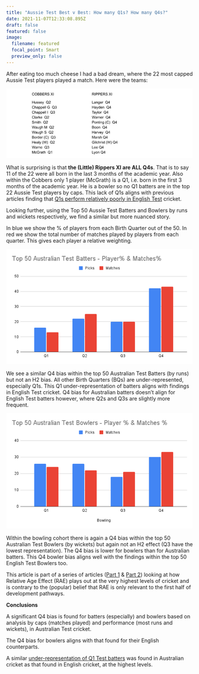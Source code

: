 ```yaml
---
title: "Aussie Test Best v Best: How many Q1s? How many Q4s?"
date: 2021-11-07T12:33:08.895Z
draft: false
featured: false
image:
  filename: featured
  focal_point: Smart
  preview_only: false
---
```

<meta name="twitter:card" content="summary" />
<meta name="twitter:site" content="@nothirdman" />
<meta name="twitter:title" content="Aussie Test Best v Best: How many Q1s? How many Q4s?" />
<meta name="twitter:description" content="Spoiler Alert: Lots of Q4s and only 1 Q1." />
<meta name="twitter:image" content="https://https://onemoresummer.co.uk/post/aussie-test-best-v-best-how-many-q1s-how-many-q4s/aussie-test-best-v-best-1-.jpg" />
After eating too much cheese I had a bad dream, where the 22 most capped Aussie Test players played a match. Here were the teams:

![](aussie-test-best-v-best-1-.jpg)

What is surprising is that **the (Little) Rippers XI are ALL Q4s**. That is to say 11 of the 22 were all born in the last 3 months of the academic year. Also within the Cobbers only 1 player (McGrath) is a Q1, i.e. born in the first 3 months of the academic year. He is a bowler so no Q1 batters are in the top 22 Aussie Test players by caps. This lack of Q1s aligns with previous articles finding that [Q1s perform relatively poorly in English Test](https://onemoresummer.co.uk/post/individual-thinking-v-systems-thinking/) cricket. <links>

Looking further, using the Top 50 Aussie Test Batters and Bowlers by runs and wickets respectively, we find a similar but more nuanced story.

In blue we show the % of players from each Birth Quarter out of the 50. In red we show the total number of matches played by players from each quarter. This gives each player a relative weighting.

![](top-50-australian-test-batters-player-matches-.png)

We see a similar Q4 bias within the top 50 Australian Test Batters (by runs) but not an H2 bias. All other Birth Quarters (BQs) are under-represented, especially Q1s. This Q1 under-representation of batters aligns with findings in English Test cricket. Q4 bias for Australian batters doesn’t align for English Test batters however, where Q2s and Q3s are slightly more frequent.  

![](top-50-australian-test-bowlers-player-matches-.png)

Within the bowling cohort there is again a Q4 bias within the top 50 Australian Test Bowlers (by wickets) but again not an H2 effect (Q3 have the lowest representation). The Q4 bias is lower for bowlers than for Australian batters. This Q4 bowler bias aligns well with the findings within the top 50 English Test Bowlers too.

This article is part of a series of articles ([Part 1](https://onemoresummer.co.uk/post/do-late-born-players-really-excel-in-elite-cricket/) & [Part 2](https://onemoresummer.co.uk/post/do-late-born-players-really-excel-in-elite-cricket-part-2-is-format-relevant/)) looking at how Relative Age Effect (RAE) plays out at the very highest levels of cricket and is contrary to the (popular) belief that RAE is only relevant to the first half of development pathways.

**Conclusions**

A significant Q4 bias is found for batters (especially) and bowlers based on analysis by caps (matches played) and performance (most runs and wickets), in Australian Test cricket.

The Q4 bias for bowlers aligns with that found for their English counterparts.

A similar [under-representation of Q1 Test batters](https://onemoresummer.co.uk/post/individual-thinking-v-systems-thinking/) was found in Australian cricket as that found in English cricket, at the highest levels.